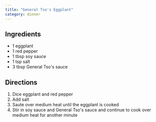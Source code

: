 ```yaml
---
title: "General Tso's Eggplant"
category: dinner
---
```


## Ingredients
- 1 eggplant
- 1 red pepper
- 1 tbsp soy sauce
- 1 tsp salt
- 3 tbsp General Tso's sauce

## Directions

1. Dice eggplant and red pepper
2. Add salt
3. Saute over medium heat until the eggplant is cooked
4. Stir in soy sauce and General Tso's sauce and continue to cook over medium heat for another minute